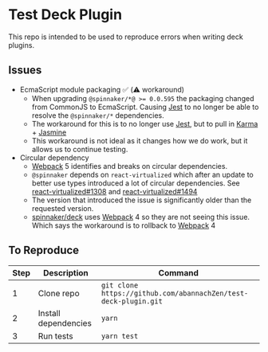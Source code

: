 # Test Deck Plugin

This repo is intended to be used to reproduce errors when writing deck plugins.

## Issues

* EcmaScript module packaging :white_check_mark: (:warning: workaround)
    * When upgrading `@spinnaker/*@ >= 0.0.595` the packaging changed from CommonJS to EcmaScript.
      Causing [Jest] to no longer be able to resolve the `@spinnaker/*` dependencies.
    * The workaround for this is to no longer use [Jest], but to pull in [Karma] + [Jasmine]
    * This workaround is not ideal as it changes how we do work, but it allows us to continue
      testing.
* Circular dependency
    * [Webpack] 5 identifies and breaks on circular dependencies.
    * `@spinnaker` depends on `react-virtualized` which after an update to better use types
      introduced a lot of circular dependencies. See [react-virtualized#1308]
      and [react-virtualized#1494]
    * The version that introduced the issue is significantly older than the requested version.
    * [spinnaker/deck] uses [Webpack] 4 so they are not seeing this issue. Which says the workaround
      is to rollback to [Webpack] 4 

## To Reproduce

| Step | Description          | Command                                                         |
|------|----------------------|-----------------------------------------------------------------|
| 1    | Clone repo           | `git clone https://github.com/abannachZen/test-deck-plugin.git` |
| 2    | Install dependencies | `yarn`                                                          |
| 3    | Run tests            | `yarn test`                                                     |

[Jasmine]: https://jasmine.github.io/index.html

[Jest]: https://jestjs.io/

[Karma]: https://karma-runner.github.io/latest/index.html

[react-virtualized#1308]: https://github.com/bvaughn/react-virtualized/issues/1308

[react-virtualized#1494]: https://github.com/bvaughn/react-virtualized/issues/1494

[spinnaker/deck]: https://github.com/spinnaker/deck

[Webpack]: https://webpack.js.org/
